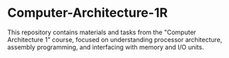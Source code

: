 # Computer-Architecture-1R
This repository contains materials and tasks from the "Computer Architecture 1" course, focused on understanding processor architecture, assembly programming, and interfacing with memory and I/O units.
